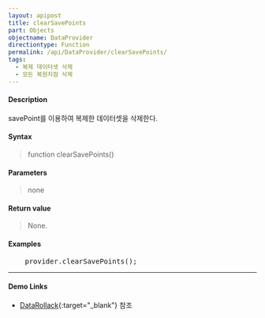 ```yaml
---
layout: apipost
title: clearSavePoints
part: Objects
objectname: DataProvider
directiontype: Function
permalink: /api/DataProvider/clearSavePoints/
tags:
  - 복제 데이터셋 삭제
  - 모든 복원지점 삭제
---
```


#### Description

 savePoint를 이용하여 복제한 데이터셋을 삭제한다.
 

#### Syntax

> function clearSavePoints()

#### Parameters

> none

#### Return value

> None.

#### Examples 

<pre class="prettyprint">
    provider.clearSavePoints();
</pre>

---

#### Demo Links

* [DataRollack](http://demo.realgrid.com/DataManager/DataRollback/){:target="_blank"} 참조